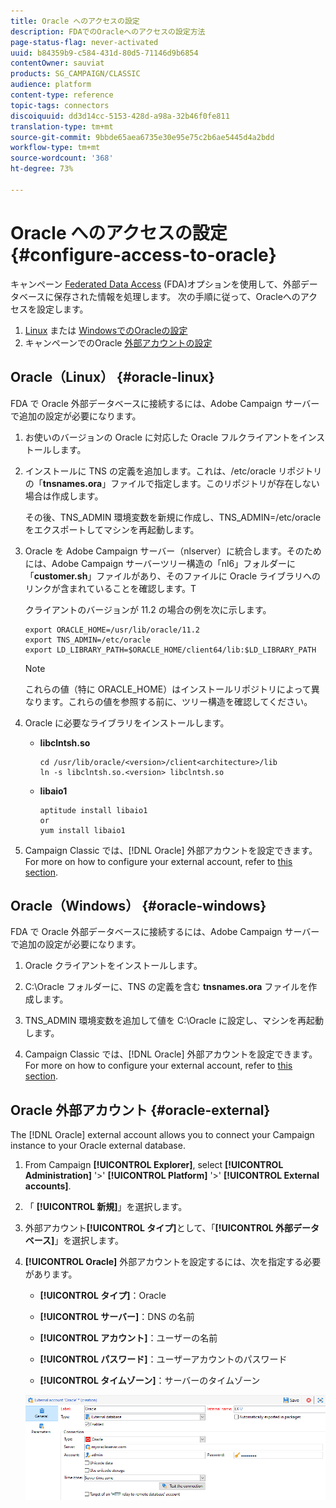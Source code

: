 ```yaml
---
title: Oracle へのアクセスの設定
description: FDAでのOracleへのアクセスの設定方法
page-status-flag: never-activated
uuid: b84359b9-c584-431d-80d5-71146d9b6854
contentOwner: sauviat
products: SG_CAMPAIGN/CLASSIC
audience: platform
content-type: reference
topic-tags: connectors
discoiquuid: dd3d14cc-5153-428d-a98a-32b46f0fe811
translation-type: tm+mt
source-git-commit: 9bbde65aea6735e30e95e75c2b6ae5445d4a2bdd
workflow-type: tm+mt
source-wordcount: '368'
ht-degree: 73%

---
```



# Oracle へのアクセスの設定 {#configure-access-to-oracle}

キャンペーン [Federated Data Access](../../installation/using/about-fda.md) (FDA)オプションを使用して、外部データベースに保存された情報を処理します。 次の手順に従って、Oracleへのアクセスを設定します。

1. [Linux](#oracle-linux) または [WindowsでのOracleの設定](#azure-windows)
1. キャンペーンでのOracle [外部アカウントの設定](#oracle-external)

## Oracle（Linux） {#oracle-linux}

FDA で Oracle 外部データベースに接続するには、Adobe Campaign サーバーで追加の設定が必要になります。

1. お使いのバージョンの Oracle に対応した Oracle フルクライアントをインストールします。
1. インストールに TNS の定義を追加します。これは、/etc/oracle リポジトリの「**tnsnames.ora**」ファイルで指定します。このリポジトリが存在しない場合は作成します。

   その後、TNS_ADMIN 環境変数を新規に作成し、TNS_ADMIN=/etc/oracle をエクスポートしてマシンを再起動します。

1. Oracle を Adobe Campaign サーバー（nlserver）に統合します。そのためには、Adobe Campaign サーバーツリー構造の「nl6」フォルダーに「**customer.sh**」ファイルがあり、そのファイルに Oracle ライブラリへのリンクが含まれていることを確認します。T

   クライアントのバージョンが 11.2 の場合の例を次に示します。

   ```
   export ORACLE_HOME=/usr/lib/oracle/11.2
   export TNS_ADMIN=/etc/oracle
   export LD_LIBRARY_PATH=$ORACLE_HOME/client64/lib:$LD_LIBRARY_PATH
   ```

   >[!NOTE]
   >
   >これらの値（特に ORACLE_HOME）はインストールリポジトリによって異なります。これらの値を参照する前に、ツリー構造を確認してください。

1. Oracle に必要なライブラリをインストールします。

   * **libclntsh.so**

      ```
      cd /usr/lib/oracle/<version>/client<architecture>/lib
      ln -s libclntsh.so.<version> libclntsh.so
      ```

   * **libaio1**

      ```
      aptitude install libaio1
      or
      yum install libaio1
      ```

1. Campaign Classic では、[!DNL Oracle] 外部アカウントを設定できます。For more on how to configure your external account, refer to [this section](#oracle-external).

## Oracle（Windows） {#oracle-windows}

FDA で Oracle 外部データベースに接続するには、Adobe Campaign サーバーで追加の設定が必要になります。

1. Oracle クライアントをインストールします。

1. C:\Oracle フォルダーに、TNS の定義を含む **tnsnames.ora** ファイルを作成します。

1. TNS_ADMIN 環境変数を追加して値を C:\Oracle に設定し、マシンを再起動します。

1. Campaign Classic では、[!DNL Oracle] 外部アカウントを設定できます。For more on how to configure your external account, refer to [this section](#oracle-external).

## Oracle 外部アカウント {#oracle-external}

The [!DNL Oracle] external account allows you to connect your Campaign instance to your Oracle external database.

1. From Campaign **[!UICONTROL Explorer]**, select **[!UICONTROL Administration]** &#39;>&#39; **[!UICONTROL Platform]** &#39;>&#39; **[!UICONTROL External accounts]**.

1. 「 **[!UICONTROL 新規]**」を選択します。

1. 外部アカウント&#x200B;**[!UICONTROL タイプ]**&#x200B;として、「**[!UICONTROL 外部データベース]**」を選択します。

1. **[!UICONTROL Oracle]** 外部アカウントを設定するには、次を指定する必要があります。

   * **[!UICONTROL タイプ]**：Oracle

   * **[!UICONTROL サーバー]**：DNS の名前

   * **[!UICONTROL アカウント]**：ユーザーの名前

   * **[!UICONTROL パスワード]**：ユーザーアカウントのパスワード

   * **[!UICONTROL タイムゾーン]**：サーバーのタイムゾーン

   ![](assets/oracle_config.png)

